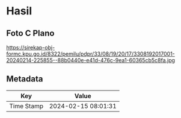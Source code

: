 # Hasil

## Foto C Plano

https://sirekap-obj-formc.kpu.go.id/8322/pemilu/pdpr/33/08/19/20/17/3308192017001-20240214-225855--88b0440e-e41d-476c-9ea1-60365cb5c8fa.jpg


## Metadata

| Key        | Value               |
| ---------- | ------------------- |
| Time Stamp | 2024-02-15 08:01:31 |



